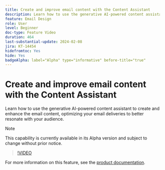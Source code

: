 ```yaml
---
title: Create and improve email content with the Content Assistant
description: Learn how to use the generative AI-powered content assistant to create and enhance the email content, optimizing your email deliveries to better resonate with your audience.
feature: Email Design
role: User
level: Beginner
doc-type: Feature Video
duration: 464
last-substantial-update: 2024-02-08
jira: KT-14454
hidefromtoc: Yes
hide: Yes
badgeAlpha: label="Alpha" type="informative" before-title="true"
---
```


# Create and improve email content with the Content Assistant

Learn how to use the generative AI-powered content assistant to create and enhance the email content, optimizing your email deliveries to better resonate with your audience.

>[!NOTE]
>
> This capability is currently available in its Alpha version and subject to change without prior notice. 

>[!VIDEO](https://video.tv.adobe.com/v/3425796/?learn=on)

For more information on this feature, see the [product documentation](https://experienceleague.adobe.com/docs/campaign-web/v8/msg/email/content/content-assistant/generative-gs.html).
